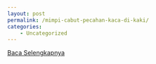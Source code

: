 ```yaml
---
layout: post
permalink: /mimpi-cabut-pecahan-kaca-di-kaki/
categories:
    - Uncategorized
---
```


[Baca Selengkapnya](/02)